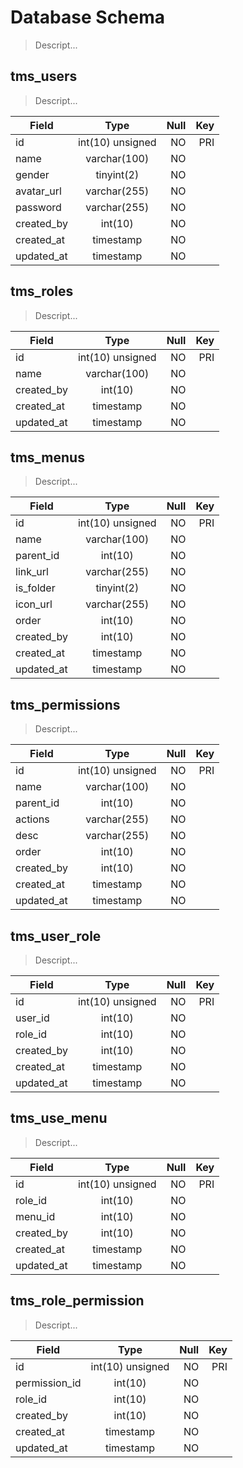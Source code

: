 # Database Schema
> Descript...

## tms_users
> Descript...

| Field      | Type             | Null | Key |
| ---------- |:----------------:| ----:| ---:| 
| id         | int(10) unsigned | NO   | PRI |
| name       | varchar(100)     | NO   |     |
| gender     | tinyint(2)       | NO   |     |
| avatar_url | varchar(255)     | NO   |     |
| password   | varchar(255)     | NO   |     |
| created_by | int(10)          | NO   |     |
| created_at | timestamp        | NO   |     |
| updated_at | timestamp        | NO   |     |



## tms_roles
> Descript...

| Field      | Type             | Null | Key |
| ---------- |:----------------:| ----:| ---:| 
| id         | int(10) unsigned | NO   | PRI |
| name       | varchar(100)     | NO   |     |
| created_by | int(10)          | NO   |     |
| created_at | timestamp        | NO   |     |
| updated_at | timestamp        | NO   |     |


## tms_menus
> Descript...

| Field      | Type             | Null | Key |
| ---------- |:----------------:| ----:| ---:| 
| id         | int(10) unsigned | NO   | PRI |
| name       | varchar(100)     | NO   |     |
| parent_id  | int(10)          | NO   |     |
| link_url   | varchar(255)     | NO   |     |
| is_folder  | tinyint(2)       | NO   |     |
| icon_url   | varchar(255)     | NO   |     |
| order      |  int(10)         | NO   |     |
| created_by | int(10)          | NO   |     |
| created_at | timestamp        | NO   |     |
| updated_at | timestamp        | NO   |     |


## tms_permissions
> Descript...

| Field      | Type             | Null | Key |
| ---------- |:----------------:| ----:| ---:| 
| id         | int(10) unsigned | NO   | PRI |
| name       | varchar(100)     | NO   |     |
| parent_id  | int(10)          | NO   |     |
| actions    | varchar(255)     | NO   |     |
| desc       | varchar(255)     | NO   |     |
| order      |  int(10)         | NO   |     |
| created_by | int(10)          | NO   |     |
| created_at | timestamp        | NO   |     |
| updated_at | timestamp        | NO   |     |


## tms_user_role
> Descript...

| Field      | Type             | Null | Key |
| ---------- |:----------------:| ----:| ---:| 
| id         | int(10) unsigned | NO   | PRI |
| user_id    | int(10)          | NO   |     |
| role_id    | int(10)          | NO   |     |
| created_by | int(10)          | NO   |     |
| created_at | timestamp        | NO   |     |
| updated_at | timestamp        | NO   |     |



## tms_use_menu
> Descript...

| Field      | Type             | Null | Key |
| ---------- |:----------------:| ----:| ---:| 
| id         | int(10) unsigned | NO   | PRI |
| role_id    | int(10)          | NO   |     |
| menu_id    | int(10)          | NO   |     |
| created_by | int(10)          | NO   |     |
| created_at | timestamp        | NO   |     |
| updated_at | timestamp        | NO   |     |


## tms_role_permission
> Descript...

| Field        | Type             | Null | Key |
| ----------   |:----------------:| ----:| ---:| 
| id           | int(10) unsigned | NO   | PRI |
| permission_id| int(10)          | NO   |     |
| role_id      | int(10)          | NO   |     |
| created_by   | int(10)          | NO   |     |
| created_at   | timestamp        | NO   |     |
| updated_at   | timestamp        | NO   |     |

